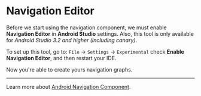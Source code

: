 # Navigation Editor
Before we start using the navigation component, we must enable **Navigation Editor** in **Android Studio** settings. Also, this tool is only available for *Android Studio 3.2 and higher (including canary)*.

To set up this tool, go to: `File` -> `Settings` -> `Experimental` check **Enable Navigation Editor**, and then restart your IDE.

Now you're able to create yours navigation graphs.

---
Learn more about [Android Navigation Component](https://developer.android.com/topic/libraries/architecture/navigation/).
